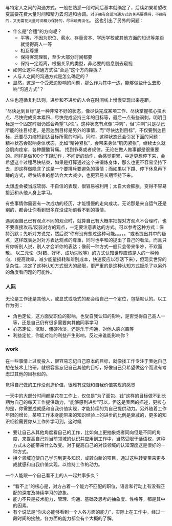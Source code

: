 与特定人之间的沟通方式，一般在熟悉一段时间后基本就确定了，后续如果希望改变需要花费大量时间和精力去沟通和协调。`对于拥有合适沟通方式的关系要保持，不拥有的，又无需花大量时间精力保持的，尽早疏离淡化`。
这也引出了另外的问题：
- 什么是“合适”的方向呢？
    - 平等，不因为职位、薪水、存量资本、学历学校或其他方面的知识等差距就觉得高人一等
    - 相互尊重
    - 保持客观理智，至少大部分时间都要
    - 保持一定距离，根据关系的类型，非必要的信息别去窥视
- 如何让这种沟通方式往“合适”这个方向靠拢？
- 人与人之间的沟通方式是怎么确定的？
- 显然，这是一个受双边影响的问题，那么作为其中一边，能够做些什么去影响“沟通方式”？

人生也遵循复利法则，进步和不进步的人会在时间线上慢慢显现出来差距。

“尽快达到目标”是一种非常不好的状态，像尽快完成某项工作、尽快掌握核心技术点、尽快完成资本累积、尽快完成坚持三年的目标等，最后一点有些讽刺，明明目标是一个固定时限仍然会希望“尽快”。这种状态有点像“冲刺”，但“冲刺”只是尽己所能的往目标走，是否达到目标是另外的事情，而“尽快达到目标”，不仅要到达目标，还要尽力缩短到达目标所需的时间。同时，这种状态还会引发下面的问题：
精神状态会影响身体状态，比如“精神紧张”，会带来身体“肌肉紧张”，继续太久就会肌肉痉挛，各种腰酸背痛。
找到节奏或者规律，无论在做人做事都是很重要的。同样是做100个下蹲动作，不间断的动作，会感觉更累，中途更想停下来，会希望这个过程尽快结束，如果是打算通过这个来锻炼身体，那么也更不容易坚持下去，即这样做隐含了这是一个要排斥要避免的事情；而如果以下蹲、停下休息再下蹲的方式，尽快结束的想法会大大减少，也更容易长期坚持下来。

太谦虚会被当成软弱、不自信的表现，很容易被利用；太自大会膨胀，变得不容易接近和从他人身上学习。

有些事情你需要有一次成功的经历，才能慢慢的走向成功。无论那是来自运气还是别的，都会让你看到很多在没成功前看不到的事情。

遇到跟自己已有观点不同的观点时，就算自己有大概率把握对方观点不合理时，也不要直接攻击/反驳对方的观点，一定要注意表达的方式。可以参考这种方式：保持沉默；先听对方说完，然后说”你有没有想过这种可能。。。。。“或者提出其中的疑点，这样既表达对对方表达观点的尊重，同时也平和的提出了自己的看法，而且只有你听别人说，别人才会听你的表达；像前一种方式一般只会带来争吵，不欢而散。
以二元论（对错、好坏、成功失败等）的方式认知世界应该是人的一种倾向，（提高效率，减少能量损耗和辨别成本，快速反应以存活下来），但现实世界的复杂性，决定了这种认知方式很大的局限，更严重的是这种认知方式扼杀了以另外的角度看问题的可能性。

### 人际
无论是工作还是其他人，或显式或隐式的都会给自己一个定位，包括默认的。以工作为例：
- 角色定位，这方面受职位的影响，也受自我认知的影响，是否觉得自己高人一等，还是自己仍有很多需要向其他同事学习
- 心态定位，沉默、僵硬冷淡，还是乐于沟通、对他人感兴趣等
- 利益定位，你能对谁的利益产生影响，反过来谁能影响你？

### work
在一些事情上过度投入，很容易忘记自己原本的目标，就像找工作专注于表达自己想在技术上钻研，就很容易忘记自己其他的目标，好像自己只希望做这个而没有考虑过其他的目标似的。

觉得自己做的工作没创造价值，很难有成就和自我价值实现的感觉

一天中的大部分时间都是花在工作上，仅仅是“为了面包、钱”这样的目标做不到长期为自己的每天工作提供动力，“能够感到进步”可以，但这是表面的描述，更核心的是，你需要成就感和自我价值实现，才能持续的为自己提供动力。另外随着工作年限的增长，某项工作本身能带来的知识经验上的进步的比例是衰减的，更多的知识经验需要你从工作外学习到。这时候
- 要让自己从其他角度看自己的工作，比如向上更抽象或者同向但是不同的角度，来提高自己对当前领域的认识并应用到工作中，当然受限于话语权，这种方式未必能带来什么改变。对于提高自己的对该领域的认知深度这是很好的一种方式。
- 换个领域迫使自己学习到更多知识，或转向新的项目，通过这种转变带来更多成就感和自我价值实现，以维持工作的动力。

一个人能跟一个自己看不上的人一起共事多久？
- “看不上”的核心是，对方占着一个能力不匹配的职位，语言和行动上有没有匹配的深度及持续学习的迹象。
- 能力不只是技术能力，管理、沟通、基础及思考的抽象度、性格等，都是其中的因素。
- 有个说法是“你未必能够看到一个人各方面的能力”，实际上在工作中，经过一段时间的接触，各方面的能力都会有个大概的了解。
